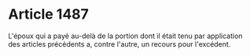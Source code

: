 # Article 1487

L'époux qui a payé au-delà de la portion dont il était tenu par application des articles précédents a, contre l'autre, un recours pour l'excédent.